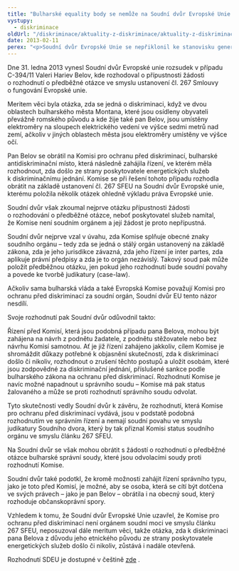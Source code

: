 ```yaml
---
title: "Bulharské equality body se nemůže na Soudní dvůr Evropské Unie obracet s předběžnou otázkou"
vystupy:
  - diskriminace
oldUrl: "/diskriminace/aktuality-z-diskriminace/aktuality-z-diskriminace-2013/bulharske-equality-body-se-nemuze-na-soudni-dvur-evropske-unie-obracet-s-predbeznou-otazko/"
date: 2013-02-11
perex: "<p>Soudní dvůr Evropské Unie se nepřiklonil ke stanovisku generální advokátky Julianne Kokott a vzdal se tak možnosti rozhodování o meritu věci zajímavého případu o otázce nepřímé diskriminace na základě etnického původu. </p>"
---
```


<!-- imported from the old website -->

<p class="align-blok">Dne 31. ledna 2013 vynesl Soudní dvůr Evropské unie rozsudek v případu C-394/11 Valeri Hariev Belov, kde rozhodoval o přípustnosti žádosti o rozhodnutí o předběžné otázce ve smyslu ustanovení čl. 267 Smlouvy o fungování Evropské unie.</p> <p class="align-blok">Meritem věci byla otázka, zda se jedná o diskriminaci, když ve dvou oblastech bulharského města Montana, které jsou osídleny obyvateli převážně romského původu a kde žije také pan Belov, jsou umístěny elektroměry na sloupech elektrického vedení ve výšce sedmi metrů nad zemí, ačkoliv v jiných oblastech města jsou elektroměry umístěny ve výšce očí.</p> <p class="align-blok">Pan Belov se obrátil na Komisi pro ochranu před diskriminací, bulharské antidiskriminační místo, která následně zahájila řízení, ve kterém měla rozhodnout, zda došlo ze strany poskytovatele energetických služeb k diskriminačnímu jednání. Komise se při řešení tohoto případu rozhodla obrátit na základě ustanovení čl. 267 SFEU na Soudní dvůr Evropské unie, kterému položila několik otázek ohledně výkladu práva Evropské unie.</p> <p class="align-blok">Soudní dvůr však zkoumal nejprve otázku přípustnosti žádosti o rozhodování o předběžné otázce, neboť poskytovatel služeb namítal, že Komise není soudním orgánem a její žádost je proto nepřípustná.</p> <p class="align-blok">Soudní dvůr nejprve vzal v úvahu, zda Komise splňuje obecné znaky soudního orgánu – tedy zda se jedná o stálý orgán ustanovený na základě zákona, zda je jeho jurisdikce závazná, zda jeho řízení je inter partes, zda aplikuje právní předpisy a zda je to orgán nezávislý. Takový soud pak může položit předběžnou otázku, jen pokud jeho rozhodnutí bude soudní povahy a povede ke tvorbě judikatury (case-law). </p> <p class="align-blok">Ačkoliv sama bulharská vláda a také Evropská Komise považují Komisi pro ochranu před diskriminací za soudní orgán, Soudní dvůr EU tento názor nesdílí.</p> <p>Svoje rozhodnutí pak Soudní dvůr odůvodnil takto:</p> <p class="align-blok">Řízení před Komisí, která jsou podobná případu pana Belova, mohou být zahájena na návrh z podnětu žadatele, z podnětu stěžovatele nebo bez návrhu Komisí samotnou. Ať je již řízení zahájeno jakkoliv, cílem Komise je shromáždit důkazy potřebné k objasnění skutečností, zda k diskriminaci došlo či nikoliv, rozhodnout o zrušení těchto postupů a uložit osobám, které jsou zodpovědné za diskriminační jednání, příslušené sankce podle bulharského zákona na ochranu před diskriminací. Rozhodnutí Komise je navíc možné napadnout u správního soudu – Komise má pak status žalovaného a může se proti rozhodnutí správního soudu odvolat.</p> <p class="align-blok">Tyto skutečnosti vedly Soudní dvůr k závěru, že rozhodnutí, která Komise pro ochranu před diskriminací vydává, jsou v podstatě podobná rozhodnutím ve správním řízení a nemají soudní povahu ve smyslu judikatury Soudního dvora, který by tak přiznal Komisi status soudního orgánu ve smyslu článku 267 SFEU.</p> <p class="align-blok">Na Soudní dvůr se však mohou obrátit s žádostí o rozhodnutí o předběžné otázce bulharské správní soudy, které jsou odvolacími soudy proti rozhodnutí Komise. </p> <p class="align-blok">Soudní dvůr také podotkl, že kromě možnosti zahájit řízení správního typu, jako je toto před Komisí, je možné, aby se osoba, která se cítí být dotčena ve svých právech – jako je pan Belov – obrátila i na obecný soud, který rozhoduje občanskoprávní spory.</p> <p class="align-blok">Vzhledem k tomu, že Soudní dvůr Evropské Unie uzavřel, že Komise pro ochranu před diskriminací není orgánem soudní moci ve smyslu článku 267 SFEU, neposuzoval dále meritum věci, takže otázka, zda k diskriminaci pana Belova z důvodu jeho etnického původu ze strany poskytovatele energetických služeb došlo či nikoliv, zůstává i nadále otevřená.</p> <p><a name="_GoBack"></a>Rozhodnutí SDEU je dostupné v češtině <a title="Otevření do nového okna" href="http://curia.europa.eu/juris/document/document.jsf?text=&amp;docid=133241&amp;pageIndex=0&amp;doclang=CS&amp;mode=lst&amp;dir=&amp;occ=first&amp;part=1&amp;cid=2208734" target="_blank">zde</a> .</p>
